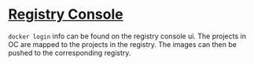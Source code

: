 # [Registry Console](https://docs.openshift.com/container-platform/3.6/install_config/registry/deploy_registry_existing_clusters.html#registry-console)

<code>docker login</code> info can be found on the registry console ui.
The projects in OC are mapped to the projects in the registry. The images can then be pushed to the corresponding registry.
